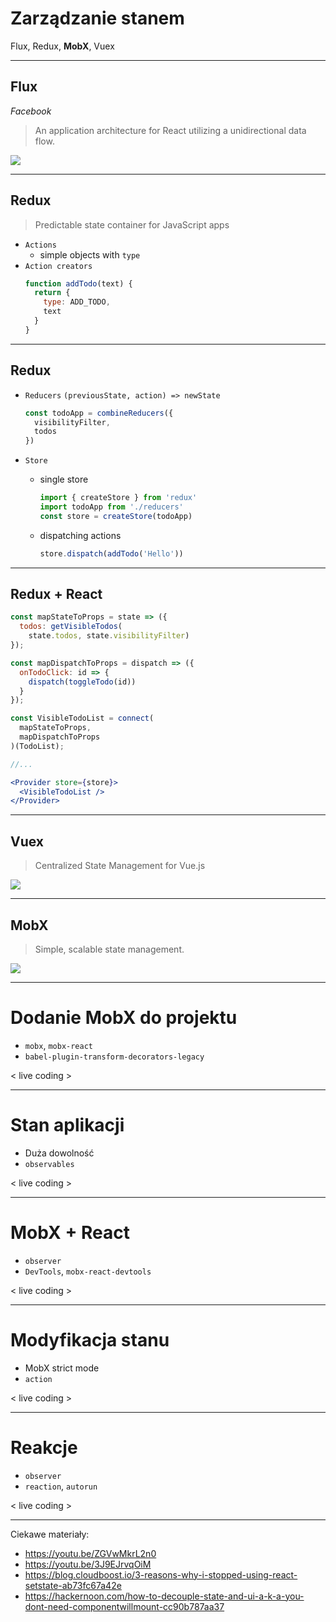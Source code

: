 # Zarządzanie stanem
Flux, Redux, **MobX**, Vuex

---

## Flux

*Facebook*

> An application architecture for React utilizing a unidirectional data flow.


![](https://github.com/facebook/flux/raw/master/docs/img/flux-diagram-white-background.png)

---

## Redux

> Predictable state container for JavaScript apps

- `Actions`
  - simple objects with `type`
- `Action creators`
    ```js
    function addTodo(text) {
      return {
        type: ADD_TODO,
        text
      }
    }
    ```
---

## Redux

- `Reducers`
  `(previousState, action) => newState`

  ```js
  const todoApp = combineReducers({
    visibilityFilter,
    todos
  })
  ```

- `Store`
  - single store
    ```js
    import { createStore } from 'redux'
    import todoApp from './reducers'
    const store = createStore(todoApp)
    ```
  - dispatching actions
    ```js
    store.dispatch(addTodo('Hello'))
    ```
---

## Redux + React

```jsx
const mapStateToProps = state => ({
  todos: getVisibleTodos(
    state.todos, state.visibilityFilter)
});

const mapDispatchToProps = dispatch => ({
  onTodoClick: id => {
    dispatch(toggleTodo(id))
  }
});

const VisibleTodoList = connect(
  mapStateToProps,
  mapDispatchToProps
)(TodoList);

//...

<Provider store={store}>
  <VisibleTodoList />
</Provider>
```
---

## Vuex

> Centralized State Management for Vue.js

![](https://vuex.vuejs.org/vuex.png)

---

## MobX
> Simple, scalable state management.

![](https://mobx.js.org/docs/flow.png)

---

# Dodanie MobX do projektu

- `mobx`, `mobx-react`
- `babel-plugin-transform-decorators-legacy`

< live coding >

---

# Stan aplikacji

- Duża dowolność
- `observables`

< live coding >

---

# MobX + React

- `observer`
- `DevTools`, `mobx-react-devtools`

< live coding >

---

# Modyfikacja stanu

- MobX strict mode
- `action`

< live coding >

---

# Reakcje

- `observer`
- `reaction`, `autorun`

< live coding >

---

Ciekawe materiały:
- https://youtu.be/ZGVwMkrL2n0
- https://youtu.be/3J9EJrvqOiM
- https://blog.cloudboost.io/3-reasons-why-i-stopped-using-react-setstate-ab73fc67a42e
- https://hackernoon.com/how-to-decouple-state-and-ui-a-k-a-you-dont-need-componentwillmount-cc90b787aa37
